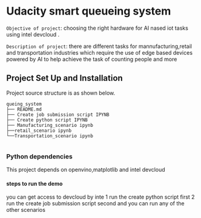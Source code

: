 # Udacity smart queueing system

`Objective of project`: choosing the right hardware for AI nased iot tasks using intel devcloud . 

`Description of project`: there are different tasks for mannufacturing,retail and transportation industries which require the use of edge based devices powered 
by AI to help achieve the task of counting people and more 
## Project Set Up and Installation
Project source structure is as shown below.

```
queing_system
├── README.md
├── Create job submission script IPYNB  
├── Create python script IPYNB
├── Manufacturing_scenario ipynb
├──retail_scenario ipynb  
└──Transportation_scenario ipynb
   
```

### Python dependencies
This project depends on openvino,matplotlib and intel devcloud


####  steps to run the demo
you can get access to devcloud by inte
1 run the create python script first
2 run the create job submission script second 
and you can run any of the other scenarios

